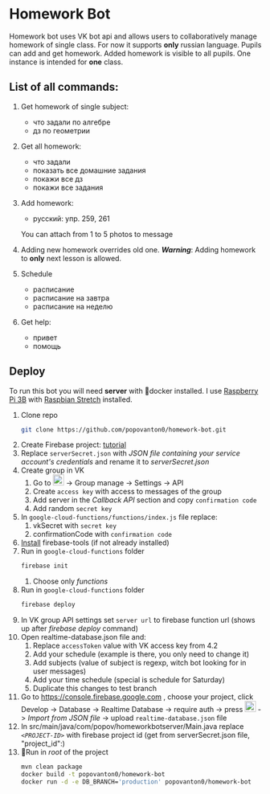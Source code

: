 # Homework Bot

Homework bot uses VK bot api and allows users to collaboratively manage homework of single class. For now it supports 
**only** russian language. Pupils can add and get homework. Added homework is visible to all pupils. One instance is 
intended for **one** class. 

## List of all commands:
1. Get homework of single subject:
    * что задали по алгебре
    * дз по геометрии
2. Get all homework:
    * что задали
    * показать все домашние задания
    * покажи все дз
    * покажи все задания
3. Add homework:
    * русский: упр. 259, 261
    
    You can attach from 1 to 5 photos to message
4. Adding new homework overrides old one. ***Warning***: Adding homework to **only** next lesson is allowed.
5. Schedule
    * расписание
    * расписание на завтра
    * расписание на неделю
6. Get help:
    * привет
    * помощь
    
## Deploy
To run this bot you will need **server** with 🐳docker installed. I use 
[Raspberry Pi 3B](https://www.raspberrypi.org/products/raspberry-pi-3-model-b/) with 
[Raspbian Stretch](https://www.raspberrypi.org/downloads/raspbian/) installed.

1. Clone repo
    ```bash
    git clone https://github.com/popovanton0/homework-bot.git
    ```
2. Create Firebase project: [tutorial](https://firebase.google.com/docs/admin/setup#add_firebase_to_your_app) 
3. Replace `serverSecret.json` with *JSON file containing your service account's credentials* and rename it to 
*serverSecret.json*
4. Create group in VK
    1. Go to <img src="https://image.freepik.com/free-icon/more-button-interface-symbol-of-three-horizontal-aligned-dots_318-69928.jpg" width="22">
    -> Group manage -> Settings -> API
    2. Create `access key` with access to messages of the group
    3. Add server in the *Callback API* section and copy `confirmation code`
    4. Add random `secret key`
5. In `google-cloud-functions/functions/index.js` file replace:
    1. vkSecret with `secret key`
    2. confirmationCode with `confirmation code`
6. [Install](https://firebase.google.com/docs/cli/) firebase-tools (if not already installed)
7. Run in `google-cloud-functions` folder
    ```bash
    firebase init
    ```
    1. Choose only *functions*
8. Run in `google-cloud-functions` folder
    ```bash
    firebase deploy
    ```
9. In VK group API settings set `server url` to firebase function url (shows up after *firebase deploy* command)
10. Open realtime-database.json file and:
    1. Replace `accessToken` value with VK access key from 4.2
    2. Add your schedule (example is there, you only need to change it)
    3. Add subjects (value of subject is regexp, witch bot looking for in user messages)
    4. Add your time schedule (special is schedule for Saturday)
    5. Duplicate this changes to test branch 
11. Go to https://console.firebase.google.com , choose your project, click Develop -> Database -> Realtime 
Database -> require auth -> press 
<img src="http://www.eternaljudgment.com/wp-content/uploads/2016/07/three-vertical-dots-1.png" width="22"> -> *Import
from JSON file* -> upload `realtime-database.json` file
12. In src/main/java/com/popov/homeworkbotserver/Main.java replace *`<PROJECT-ID>`* with firebase project id (get from 
serverSecret.json file, "project_id":<PROJECT-ID>)
13. 🐳Run in *root* of the project
    ```bash
    mvn clean package
    docker build -t popovanton0/homework-bot
    docker run -d -e DB_BRANCH='production' popovanton0/homework-bot
    ```